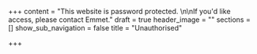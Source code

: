 +++
content = "This website is password protected. \n\nIf you'd like access, please contact Emmet."
draft = true
header_image = ""
sections = []
show_sub_navigation = false
title = "Unauthorised"

+++
